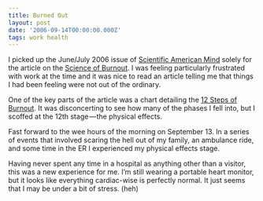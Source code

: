 ```yaml
---
title: Burned Out
layout: post
date: '2006-09-14T00:00:00.000Z'
tags: work health
---
```


I picked up the June/July 2006 issue of [Scientific American Mind](http://www.sciammind.com/) solely for the article on the [Science of Burnout](https://www.scientificamerican.com/magazine/mind/2006/06-01/). I was feeling particularly frustrated with work at the time and it was nice to read an article telling me that things I had been feeling were not out of the ordinary.

One of the key parts of the article was a chart detailing the [12 Steps of Burnout](http://99u.com/workbook/25941/the-12-stages-of-burnout). It was disconcerting to see how many of the phases I fell into, but I scoffed at the 12th stage — the physical effects.

Fast forward to the wee hours of the morning on September 13. In a series of events that involved scaring the hell out of my family, an ambulance ride, and some time in the ER I experienced my physical effects stage.

Having never spent any time in a hospital as anything other than a visitor, this was a new experience for me. I’m still wearing a portable heart monitor, but it looks like everything cardiac-wise is perfectly normal. It just seems that I may be under a bit of stress. (heh)
